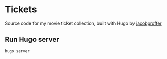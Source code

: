 # Tickets

Source code for my movie ticket collection, built with Hugo by [jacobproffer](https://github.com/jacobproffer/tickets)

## Run Hugo server

`hugo server`
